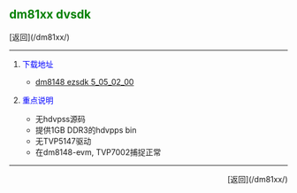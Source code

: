 ## <font color="green">dm81xx dvsdk</font> ##

<p align="left">
[返回](/dm81xx/)
<p>
<hr />

1.	<font color="blue">下载地址</font>

	*	[dm8148 ezsdk 5_05_02_00](http://software-dl.ti.com/dsps/dsps_public_sw/ezsdk/latest/index_FDS.html)

2.	<font color="blue">重点说明</font>

	*	无hdvpss源码
	*	提供1GB DDR3的hdvpps bin
	*	无TVP5147驱动
	*	在dm8148-evm, TVP7002捕捉正常

<hr />
<p align="right">
[返回](/dm81xx/)
<p>

